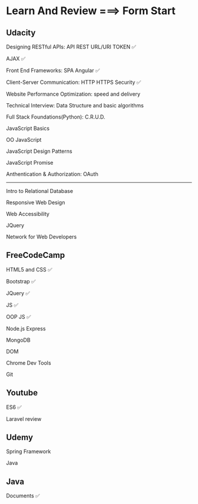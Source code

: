 # Learn And Review ===> Form Start

## Udacity
Designing RESTful APIs: API REST URL/URI TOKEN ✅

AJAX ✅

Front End Frameworks: SPA Angular ✅

Client-Server Communication: HTTP HTTPS Security ✅

Website Performance Optimization: speed and delivery

Technical Interview: Data Structure and basic algorithms

Full Stack Foundations(Python): C.R.U.D. 

JavaScript Basics

OO JavaScript

JavaScript Design Patterns

JavaScript Promise

Anthentication & Authorization: OAuth

-------------------------------------------------------------------------------------

Intro to Relational Database

Responsive Web Design

Web Accessibility

JQuery

Network for Web Developers

## FreeCodeCamp
HTML5 and CSS ✅

Bootstrap ✅

JQuery ✅

JS ✅

OOP JS ✅

Node.js Express

MongoDB

DOM 

Chrome Dev Tools

Git

## Youtube
ES6 ✅

Laravel review

## Udemy
Spring Framework

Java 


## Java

Documents ✅
